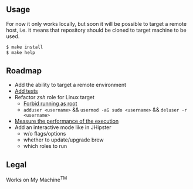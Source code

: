## Usage
For now it only works locally, but soon it will be possible to target a remote host, i.e. it means that repository should be cloned to target machine to be used.

```bash
$ make install
$ make help
```

## Roadmap
- Add the ability to target a remote environment
- [Add tests](https://actuated.dev/blog/kvm-in-github-actions)
- Refactor *zsh* role for Linux target
	- [Forbid running as root](https://docs.brew.sh/FAQ#why-does-homebrew-say-sudo-is-bad)
	- `adduser <username>` && `usermod -aG sudo <username>` && `deluser -r <username>`
- [Measure the performance of the execution](https://www.redhat.com/sysadmin/faster-ansible-playbook-execution)
- Add an interactive mode like in JHipster
	- w/o flags/options
	- whether to update/upgrade brew
	- which roles to run

## Legal
Works on My Machine<sup>TM</sup>
